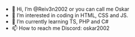 - 👋 Hi, I’m @Reiv3n2002 or you can call me Oskar
- 👀 I’m interested in coding in HTML, CSS and JS.
- 🌱 I’m currently learning TS, PHP and C#
- 📫 How to reach me Discord: oskar2002

<!---
Reiv3n2002/Reiv3n2002 is a ✨ special ✨ repository because its `README.md` (this file) appears on your GitHub profile.
You can click the Preview link to take a look at your changes.
--->
